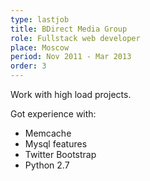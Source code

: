 ```yaml
---
type: lastjob
title: BDirect Media Group
role: Fullstack web developer
place: Moscow
period: Nov 2011 - Mar 2013
order: 3
---
```

<p>Work with high load projects.</p>
<p>Got experience with:</p> 
<ul>
    <li>Memcache</li>
    <li>Mysql features</li>
    <li>Twitter Bootstrap</li>
    <li>Python 2.7</li>
</ul>